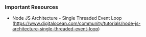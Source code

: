 ### Important Resources 

- Node JS Architecture - Single Threaded Event Loop (https://www.digitalocean.com/community/tutorials/node-js-architecture-single-threaded-event-loop)